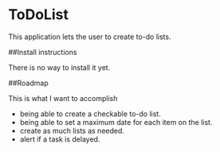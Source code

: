 # ToDoList
This application lets the user to create to-do lists.

##Install instructions

There is no way to install it yet.

##Roadmap

This is what I want to accomplish
* being able to create a checkable to-do list.
* being able to set a maximum date for each item on the list.
* create as much lists as needed.
* alert if a task is delayed.
